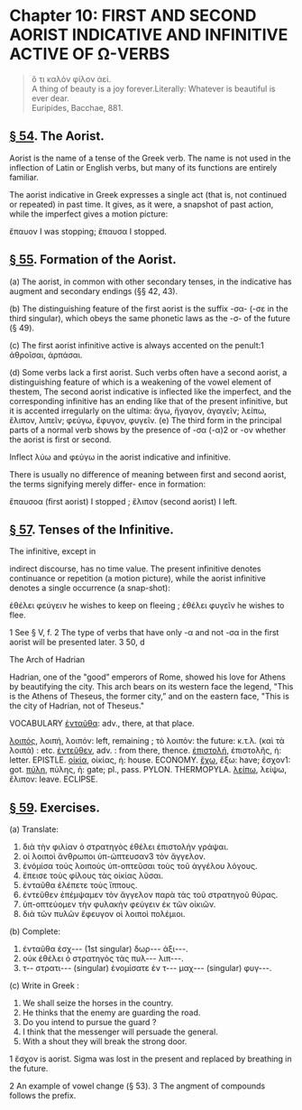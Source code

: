 # Chapter 10: FIRST AND SECOND AORIST INDICATIVE AND INFINITIVE ACTIVE OF Ω-VERBS


>  ὅ τι καλὸν φίλον ἀεί.<br/>
>  A thing of beauty is a joy forever.<quote xml:lang="eng">Literally: Whatever is beautiful is ever dear.<br/><bibl>Euripides, Bacchae, 881.</bibl>


## [§ 54](#para54). The Aorist.


Aorist is the name of a tense of the
Greek verb. The name is not used in the inflection of
Latin or English verbs, but many of its functions are
entirely familiar.

The aorist indicative in Greek expresses a single act (that
is, not continued or repeated) in past time. It gives, as
it were, a snapshot of past action, while the imperfect gives
a motion picture:

ἔπαυον I was stopping; ἔπαυσα I stopped.

## [§ 55](#para55). Formation of the Aorist.


(a) The aorist, in common with other secondary tenses, in the indicative has
augment and secondary endings (§§ 42, 43).

<pb n="31"/>
(b) The distinguishing feature of the first aorist is the
suffix -σα- (-σε in the third singular), which obeys the same
phonetic laws as the -σ- of the future (§ 49).

(c) The first aorist infinitive active is always accented on the penult:1 ἀθροῖσαι, ἁρπάσαι.

(d) Some verbs lack a first aorist. Such verbs often have a second aorist, a distinguishing feature of which is a
weakening of the vowel element of thestem, The second aorist indicative is inflected like the imperfect, and the corresponding infinitive has an ending like that of the present infinitive, but it is accented irregularly on the ultima:
ἄγω, ἤγαγον, ἀγαγεῖν;
λείπω, ἔλιπον, λιπεῖν;
φεύγω, ἔφυγον, φυγεῖν.
(e) The third form in the principal parts of a normal
verb shows by the presence of -σα (-α)2 or -ον whether the
aorist is first or second.

Inflect λύω and φεύγω in the aorist indicative and infinitive.

<div type="textpart" subtype="para" n="56">


There is usually no difference of meaning between
first and second aorist, the terms signifying merely differ-
ence in formation:

ἔπαυσοα (first aorist) I stopped ; ἔλιπον (second aorist) I left.

## [§ 57](#para57). Tenses of the Infinitive.


The infinitive, except in

indirect discourse, has no time value. The present infinitive denotes continuance or repetition (a motion picture),
while the aorist infinitive denotes a single occurrence (a snap-shot):

ἐθέλει φεύγειν he wishes to keep on fleeing ;
ἐθέλει φυγεῖν he wishes to flee.



1 See § V, f.
2 The type of verbs that have only -α and not -σα in the first aorist will be presented later.
3 50, d

<pb n="32"/>

The Arch of Hadrian



Hadrian, one of the "good” emperors of Rome, showed his love for
Athens by beautifying the city. This arch bears on its western face the
legend, "This is the Athens of Theseus, the former city,” and on the eastern
face, "This is the city of Hadrian, not of Theseus."



<pb n="33"/>


<div type="textpart" subtype="para" n="58">


VOCABULARY
[ἐνταῦθα](https://github.com/gregorycrane/CrosbySchaeffer2.0/tree/main/chaps/vocpassages/ἐνταῦθα.md): adv., there, at that place.

[λοιπός](https://github.com/gregorycrane/CrosbySchaeffer2.0/tree/main/chaps/vocpassages/λοιπός.md), λοιπή, λοιπόν: left, remaining ; τὸ λοιπόν: the future: κ.τ.λ. (καὶ τὰ λοιπά) : etc.
[ἐντεῦθεν](https://github.com/gregorycrane/CrosbySchaeffer2.0/tree/main/chaps/vocpassages/ἐντεῦθεν.md), adv. : from there, thence.
[ἐπιστολή](https://github.com/gregorycrane/CrosbySchaeffer2.0/tree/main/chaps/vocpassages/ἐπιστολή.md), ἐπιστολῆς, ἡ: letter. EPISTLE.
[οἰκία](https://github.com/gregorycrane/CrosbySchaeffer2.0/tree/main/chaps/vocpassages/οἰκία.md), οἰκίας, ἡ: house. ECONOMY.
[ἔχω](https://github.com/gregorycrane/CrosbySchaeffer2.0/tree/main/chaps/vocpassages/ἔχω.md), ἕξω: have; ἔσχον1: got.
[πύλη](https://github.com/gregorycrane/CrosbySchaeffer2.0/tree/main/chaps/vocpassages/πύλη.md), πύλης, ἡ: gate; pl., pass. PYLON. THERMOPYLA.
[λείπω](https://github.com/gregorycrane/CrosbySchaeffer2.0/tree/main/chaps/vocpassages/λείπω.md), λείψω, ἔλιπον: leave. ECLIPSE.



## [§ 59](#para59). Exercises.




(a) Translate:

1. διὰ τὴν φιλίαν ὁ στρατηγὸς ἐθέλει ἐπιστολὴν γράψαι.
2. οἱ λοιποὶ ἄνθρωποι ὑπ-ώπτευσαν3 τὸν ἄγγελον.
3. ἐνόμίσα τοὺς λοιποὺς ὑπ-οπτεῦσαι τοὺς τοῦ ἀγγέλου λόγους.
4. ἔπεισε τοὺς φίλους τὰς οἰκίας λῦσαι.
5. ἐνταῦθα ἐλέπετε τοὺς ἵππους.
6. ἐντεῦθεν ἐπέμψαμεν τὸν ἄγγελον παρὰ τὰς τοῦ στρατηγοῦ θύρας.
7. ὑπ-οπτεύομεν τὴν φυλακὴν φεύγειν ἐκ τῶν οἰκιῶν.
8. διὰ τῶν πυλῶν ἔφευγον οἱ λοιποὶ πολέμιοι.

(b) Complete:

1. ἐνταῦθα ἐσχ--- (1st singular) δωρ--- ἀξι---.
2. οὐκ ἐθέλει ὁ στρατηγὸς τὰς πυλ--- λιπ---.
3. τ-- στρατι--- (singular) ἐνομίσατε ἐν τ--- μαχ--- (singular) φυγ---.

(c) Write in Greek :

1. We shall seize the horses in the country.
2. He thinks that the enemy are guarding the road.
3. Do you intend to pursue the guard ?
4. I think that the messenger will persuade the general.
5. With a shout they will break the strong door.

1 ἔσχον is aorist. Sigma was lost in the present and replaced by breathing in the future.

2 An example of vowel change (§ 53).
3 The angment of compounds follows the prefix.

<pb n="34"/>




